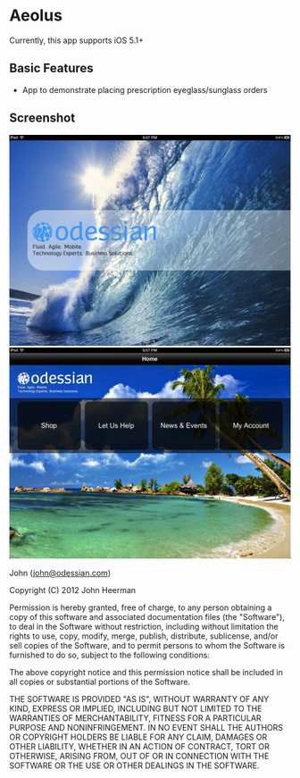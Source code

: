 Aeolus
=======================
Currently, this app supports iOS 5.1+

Basic Features
-----------------------
  * App to demonstrate placing prescription eyeglass/sunglass orders

Screenshot
-----------------------
![Showcase](https://github.com/jheerman/Aeolus/raw/master/docs/screenshots/Splash.png)
![Showcase](https://github.com/jheerman/Aeolus/raw/master/docs/screenshots/Home.png)

John (john@odessian.com)

Copyright (C) 2012 John Heerman

Permission is hereby granted, free of charge, to any person obtaining a copy of this software and associated documentation files (the "Software"), to deal in the Software without restriction, including without limitation the rights to use, copy, modify, merge, publish, distribute, sublicense, and/or sell copies of the Software, and to permit persons to whom the Software is furnished to do so, subject to the following conditions:

The above copyright notice and this permission notice shall be included in all copies or substantial portions of the Software.

THE SOFTWARE IS PROVIDED "AS IS", WITHOUT WARRANTY OF ANY KIND, EXPRESS OR IMPLIED, INCLUDING BUT NOT LIMITED TO THE WARRANTIES OF MERCHANTABILITY, FITNESS FOR A PARTICULAR PURPOSE AND NONINFRINGEMENT. IN NO EVENT SHALL THE AUTHORS OR COPYRIGHT HOLDERS BE LIABLE FOR ANY CLAIM, DAMAGES OR OTHER LIABILITY, WHETHER IN AN ACTION OF CONTRACT, TORT OR OTHERWISE, ARISING FROM, OUT OF OR IN CONNECTION WITH THE SOFTWARE OR THE USE OR OTHER DEALINGS IN THE SOFTWARE.
